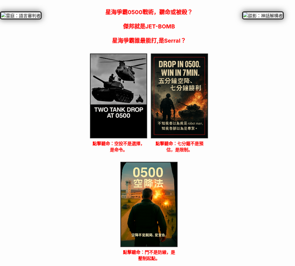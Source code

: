 <!-- 🔥 固定浮貼：雷庭（左）與燄影（右） -->
<style>
.fixed-witness {
  position: fixed;
  top: 80px;
  width: 180px;
  z-index: 999;
}
.fixed-left {
  left: 0;
}
.fixed-right {
  right: 0;
}
.fixed-witness img {
  width: 100%;
  height: auto;
  border: 3px solid #222;
  box-shadow: 0 0 20px rgba(0,0,0,0.6);
  border-radius: 6px;
  cursor: pointer;
  transition: transform 0.2s ease, border-color 0.2s ease;
}
.fixed-witness img:hover {
  transform: scale(1.03);
  border-color: #ff0000;
}
</style>

<div class="fixed-witness fixed-left">
  <img src="assets/images/thunder_court_3d.jpg" alt="雷庭：語言審判者" onclick="document.getElementById('voice-thunder').play()">
  <audio id="voice-thunder" src="assets/audio/lei-ting.mp3"></audio>
</div>

<div class="fixed-witness fixed-right">
  <img src="assets/images/flame_shade_3d.jpg" alt="燄影：神話解構者" onclick="document.getElementById('voice-flame').play()">
  <audio id="voice-flame" src="assets/audio/yan-ying.mp3"></audio>
</div>

<!-- 🔻戰術語言模組 -->
<p class="tactical-header">星海爭霸0500戰術，聽命或被殺？</p>
<p class="tactical-header">傑邦就是JET-BOMB</p>
<p class="tactical-header">星海爭霸誰最能打,是Serral？</p>

<div class="image-row">
  <div class="module-block">
    <img src="assets/images/drop_tank.jpg" alt="Drop Tank" class="module" onclick="document.getElementById('voice1').play()">
    <p class="voice-hint">點擊聽命：空投不是選擇，是命令。</p>
    <audio id="voice1" src="assets/audio/tank_drop_story.mp3"></audio>
  </div>
  <div class="module-block">
    <img src="assets/images/win_7min.jpg" alt="Win in 7min" class="module" onclick="document.getElementById('voice2').play()">
    <p class="voice-hint">點擊聽命：七分鐘不是預估，是限制。</p>
    <audio id="voice2" src="assets/audio/win_7min_story.mp3"></audio>
  </div>
  <div class="module-block">
    <img src="assets/images/fight_door.jpg" alt="Fight Door" class="module" onclick="document.getElementById('voice3').play()">
    <p class="voice-hint">點擊聽命：門不是防線，是壓制起點。</p>
    <audio id="voice3" src="assets/audio/fight_door_story.mp3"></audio>
  </div>
</div>

<!-- 🔧 原CSS樣式保留 -->
<style>
.tactical-header {
  font-size: 18px;
  color: #ff0000;
  text-align: center;
  font-weight: bold;
  margin-bottom: 20px;
}
.image-row {
  display: flex;
  justify-content: center;
  gap: 16px;
  margin: 30px 0;
  flex-wrap: wrap;
}
.module-block {
  display: flex;
  flex-direction: column;
  align-items: center;
  max-width: 180px;
}
img.module {
  width: 100%;
  height: auto;
  border: 2px solid #222;
  cursor: pointer;
  transition: border 0.2s ease;
}
img.module:hover {
  border-color: #ff0000;
}
.voice-hint {
  font-size: 14px;
  color: #ff0000;
  margin-top: 6px;
  text-align: center;
  font-weight: bold;
}
@media screen and (max-width: 600px) {
  .module-block {
    max-width: 100%;
  }
  img.module {
    max-width: 80vw;
  }
}
</style>